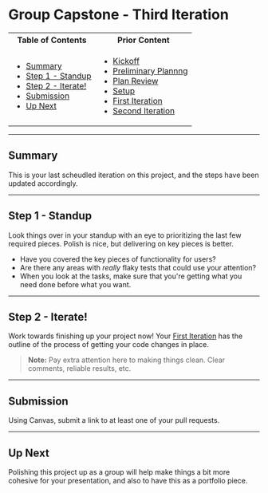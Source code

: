 # Group Capstone - Third Iteration

<table>
<tr>
<th> Table of Contents </th>
<th> Prior Content </th>
</tr>
<tr>
<td markdown="1">

- [Summary](#summary)
- [Step 1 - Standup](#step-1---standup)
- [Step 2 - Iterate!](#step-2---iterate)
- [Submission](#submission)
- [Up Next](#up-next)

</td>
<td markdown="1">

- <a target="\_blank" href="../2.11/project2.01.html">Kickoff</a>
- <a target="\_blank" href="../2.11/project2.02.html">Preliminary Plannng</a>
- <a target="\_blank" href="../2.12/project2.03.html">Plan Review</a>
- <a target="\_blank" href="../2.12/project2.04.html">Setup</a>
- <a target="\_blank" href="../2.12/project2.05.html">First Iteration</a>
- <a target="\_blank" href="../2.13/project2.06.html">Second Iteration</a>

</td>
</tr>
</table>

---

## Summary

This is your last scheudled iteration on this project, and the steps have been
updated accordingly.

---

## Step 1 - Standup

Look things over in your standup with an eye to prioritizing the last few
required pieces. Polish is nice, but delivering on key pieces is better.

- Have you covered the key pieces of functionality for users?
- Are there any areas with _really_ flaky tests that could use your attention?
- When you look at the tasks, make sure that you're getting what you need done
  before what you want.

---

## Step 2 - Iterate!

Work towards finishing up your project now! Your
<a href="../2.12/project2.05.html" target="\_blank">First Iteration</a> has the
outline of the process of getting your code changes in place.

> **Note:** Pay extra attention here to making things clean. Clear comments,
> reliable results, etc.

---

## Submission

Using Canvas, submit a link to at least one of your pull requests.

---

## Up Next

Polishing this project up as a group will help make things a bit more cohesive
for your presentation, and also to have this as a portfolio piece.
